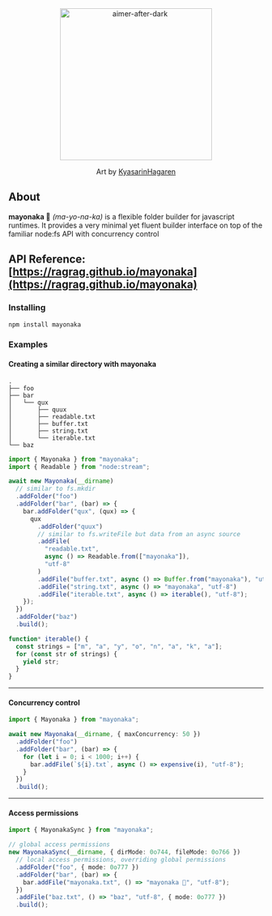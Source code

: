 <div align="center">

<img src="https://github.com/user-attachments/assets/1d00dcf1-f760-4741-bdfc-1af010a05b68" alt="aimer-after-dark" height="300">

Art by [KyasarinHagaren](docs/https://www.reddit.com/user/KyasarinHagaren)

</div>

## About

**mayonaka 🌃** _(ma-yo-na-ka)_ is a flexible folder builder for javascript runtimes. It provides a very minimal yet fluent builder interface on top of the familiar node:fs API with concurrency control

## API Reference: [https://ragrag.github.io/mayonaka](https://ragrag.github.io/mayonaka)

### Installing

```base
npm install mayonaka
```

### Examples

#### Creating a similar directory with mayonaka

```plaintext
.
├── foo
├── bar
│   └── qux
│       ├── quux
│       ├── readable.txt
│       ├── buffer.txt
│       ├── string.txt
│       └── iterable.txt
└── baz
```

```typescript
import { Mayonaka } from "mayonaka";
import { Readable } from "node:stream";

await new Mayonaka(__dirname)
  // similar to fs.mkdir
  .addFolder("foo")
  .addFolder("bar", (bar) => {
    bar.addFolder("qux", (qux) => {
      qux
        .addFolder("quux")
        // similar to fs.writeFile but data from an async source
        .addFile(
          "readable.txt",
          async () => Readable.from(["mayonaka"]),
          "utf-8"
        )
        .addFile("buffer.txt", async () => Buffer.from("mayonaka"), "utf-8")
        .addFile("string.txt", async () => "mayonaka", "utf-8")
        .addFile("iterable.txt", async () => iterable(), "utf-8");
    });
  })
  .addFolder("baz")
  .build();

function* iterable() {
  const strings = ["m", "a", "y", "o", "n", "a", "k", "a"];
  for (const str of strings) {
    yield str;
  }
}
```

---

#### Concurrency control

```typescript
import { Mayonaka } from "mayonaka";

await new Mayonaka(__dirname, { maxConcurrency: 50 })
  .addFolder("foo")
  .addFolder("bar", (bar) => {
    for (let i = 0; i < 1000; i++) {
      bar.addFile(`${i}.txt`, async () => expensive(i), "utf-8");
    }
  })
  .build();
```

---

#### Access permissions

```typescript
import { MayonakaSync } from "mayonaka";

// global access permissions
new MayonakaSync(__dirname, { dirMode: 0o744, fileMode: 0o766 })
  // local access permissions, overriding global permissions
  .addFolder("foo", { mode: 0o777 })
  .addFolder("bar", (bar) => {
    bar.addFile("mayonaka.txt", () => "mayonaka 🌃", "utf-8");
  })
  .addFile("baz.txt", () => "baz", "utf-8", { mode: 0o777 })
  .build();
```
